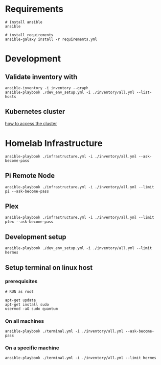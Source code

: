 # Requirements

    # Install ansible
    ansible

    # install requirements
    ansible-galaxy install -r requirements.yml

# Development
## Validate inventory with

    ansible-inventory -i inventory --graph
    ansible-playbook ./dev_env_setup.yml -i ./inventory/all.yml --list-hosts

## Kubernetes cluster
[how to access the cluster](https://kubernetes.io/docs/tasks/access-application-cluster/access-cluster/)

# Homelab Infrastructure

    ansible-playbook ./infrastructure.yml -i ./inventory/all.yml --ask-become-pass

## Pi Remote Node
    ansible-playbook ./infrastructure.yml -i ./inventory/all.yml --limit pi --ask-become-pass

## Plex
    ansible-playbook ./infrastructure.yml -i ./inventory/all.yml --limit plex --ask-become-pass

## Development setup

    ansible-playbook ./dev_env_setup.yml -i ./inventory/all.yml --limit hermes

## Setup terminal on linux host

### prerequisites

    # RUN as root

    apt-get update
    apt-get install sudo
    usermod -aG sudo quantum

### On all machines

    ansible-playbook ./terminal.yml -i ./inventory/all.yml --ask-become-pass

### On a specific machine

    ansible-playbook ./terminal.yml -i ./inventory/all.yml --limit hermes
